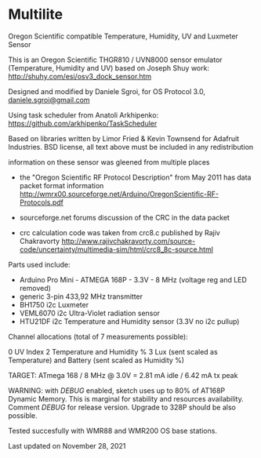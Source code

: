 # Multilite
Oregon Scientific compatible Temperature, Humidity, UV and Luxmeter Sensor

This is an Oregon Scientific THGR810 / UVN8000 sensor emulator (Temperature,
  Humidity and UV) based on Joseph Shuy work: http://shuhy.com/esi/osv3_dock_sensor.htm

  Designed and modified by Daniele Sgroi, for OS Protocol 3.0, daniele.sgroi@gmail.com

  Using task scheduler from Anatoli Arkhipenko: https://github.com/arkhipenko/TaskScheduler

  Based on libraries written by Limor Fried & Kevin Townsend for Adafruit Industries.
  BSD license, all text above must be included in any redistribution 

  information on these sensor was gleened from multiple places
  - the "Oregon Scientific RF Protocol Description" from May 2011 has data packet format 
    information http://wmrx00.sourceforge.net/Arduino/OregonScientific-RF-Protocols.pdf

  - sourceforge.net forums discussion of the CRC in the data packet

  - crc calculation code was taken from crc8.c published by Rajiv Chakravorty
    http://www.rajivchakravorty.com/source-code/uncertainty/multimedia-sim/html/crc8_8c-source.html

  Parts used include:
  - Arduino Pro Mini - ATMEGA 168P - 3.3V - 8 MHz (voltage reg and LED removed)
  - generic 3-pin 433,92 MHz transmitter
  - BH1750 i2c Luxmeter
  - VEML6070 i2c Ultra-Violet radiation sensor
  - HTU21DF i2c Temperature and Humidity sensor (3.3V no i2c pullup)

Channel allocations (total of 7 measurements possible):

  0 UV Index
  2 Temperature and Humidity %
  3 Lux (sent scaled as Temperature) and Battery (sent scaled as Humidity %)

TARGET: ATmega 168 / 8 MHz @ 3.0V = 2.81 mA idle / 6.42 mA tx peak

WARNING: with _DEBUG_ enabled, sketch uses up to 80% of AT168P Dynamic Memory. 
         This is marginal for stability and resources availability. 
         Comment _DEBUG_ for release version.
         Upgrade to 328P should be also possible.

Tested succesfully with WMR88 and WMR200 OS base stations.

Last updated on November 28, 2021
